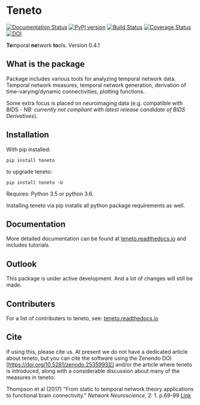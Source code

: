 # Teneto

[![Documentation Status](https://readthedocs.org/projects/teneto/badge/?version=latest)](http://teneto.readthedocs.io/en/latest/?badge=latest)
[![PyPI version](https://badge.fury.io/py/Teneto.svg)](https://badge.fury.io/py/Teneto)
[![Build Status](https://travis-ci.org/wiheto/teneto.svg?branch=master)](https://travis-ci.org/wiheto/teneto)
[![Coverage Status](https://coveralls.io/repos/github/wiheto/teneto/badge.svg?branch=master)](https://coveralls.io/github/wiheto/teneto?branch=master)
[![DOI](https://zenodo.org/badge/61498436.svg)](https://zenodo.org/badge/latestdoi/61498436)

**Te**mporal **ne**twork **to**ols. Version 0.4.1

## What is the package

Package includes various tools for analyzing temporal network data. Temporal network measures, temporal network generation, derivation of time-varying/dynamic connectivities, plotting functions. 

Some extra focus is placed on neuroimaging data (e.g. compatible with BIDS - _NB: currently not compliant with latest release candidate of BIDS Derivatives_).

## Installation

With pip installed:

`pip install teneto`

to upgrade teneto:

`pip install teneto -U`

Requires: Python 3.5 or python 3.6. 

Installing teneto via pip installs all python package requirements as well. 

## Documentation

More detailed documentation can be found at  [teneto.readthedocs.io](https://teneto.readthedocs.io) and includes tutorials.

## Outlook

This package is under active development. And a lot of changes will still be made.

## Contributers

For a list of contributers to teneto, see:  [teneto.readthedocs.io](https://teneto.readthedocs.io/en/latest/contribute.html)

## Cite

If using this, please cite us. At present we do not have a dedicated article about teneto, but you can cite the software using the Zenendo DOI [https://doi.org/10.5281/zenodo.2535993][] and/or the article where teneto is introduced, along with a considerable discussion about many of the measures in teneto:

Thompson et al (2017) "From static to temporal network theory applications to functional brain connectivity." _Network Neuroscience_, 2: 1. p.69-99  [Link](https://www.mitpressjournals.org/doi/abs/10.1162/NETN_a_00011)
